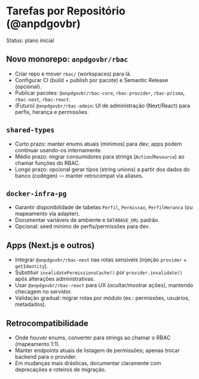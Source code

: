 # Tarefas por Repositório (@anpdgovbr)

Status: plano inicial

## Novo monorepo: `anpdgovbr/rbac`

- Criar repo e mover `rbac/` (workspaces) para lá.
- Configurar CI (build + publish por pacote) e Semantic Release (opcional).
- Publicar pacotes: `@anpdgovbr/rbac-core`, `rbac-provider`, `rbac-prisma`, `rbac-next`, `rbac-react`.
- (Futuro) `@anpdgovbr/rbac-admin`: UI de administração (Next/React) para perfis, herança e permissões.

## `shared-types`

- Curto prazo: manter enums atuais (mínimos) para dev; apps podem continuar usando-os internamente.
- Médio prazo: migrar consumidores para strings (`Action`/`Resource`) ao chamar funções do RBAC.
- Longo prazo: opcional gerar tipos (string unions) a partir dos dados do banco (codegen) — manter retrocompat via aliases.

## `docker-infra-pg`

- Garantir disponibilidade de tabelas `Perfil`, `Permissao`, `PerfilHeranca` (ou mapeamento via adapter).
- Documentar variáveis de ambiente e `DATABASE_URL` padrão.
- Opcional: seed mínimo de perfis/permissões para dev.

## Apps (Next.js e outros)

- Integrar `@anpdgovbr/rbac-next` nas rotas sensíveis (injeção `provider` + `getIdentity`).
- Substituir `invalidatePermissionsCache()` por `provider.invalidate()` após alterações administrativas.
- Usar `@anpdgovbr/rbac-react` para UX (ocultar/mostrar ações), mantendo checagem no servidor.
- Validação gradual: migrar rotas por módulo (ex.: permissões, usuários, metadados).

## Retrocompatibilidade

- Onde houver enums, converter para strings ao chamar o RBAC (mapeamento 1:1).
- Manter endpoints atuais de listagem de permissões; apenas trocar backend para o provider.
- Em mudanças mais drásticas, documentar claramente com deprecações e roteiros de migração.

